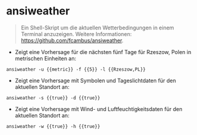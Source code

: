 # ansiweather

> Ein Shell-Skript um die aktuellen Wetterbedingungen in einem Terminal anzuzeigen.
> Weitere Informationen: <https://github.com/fcambus/ansiweather>.

- Zeigt eine Vorhersage für die nächsten fünf Tage für Rzeszow, Polen in metrischen Einheiten an:

`ansiweather -u {{metric}} -f {{5}} -l {{Rzeszow,PL}}`

- Zeigt eine Vorhersage mit Symbolen und Tageslichtdaten für den aktuellen Standort an:

`ansiweather -s {{true}} -d {{true}}`

- Zeigt eine Vorhersage mit Wind- und Luftfeuchtigkeitsdaten für den aktuellen Standort an:

`ansiweather -w {{true}} -h {{true}}`

